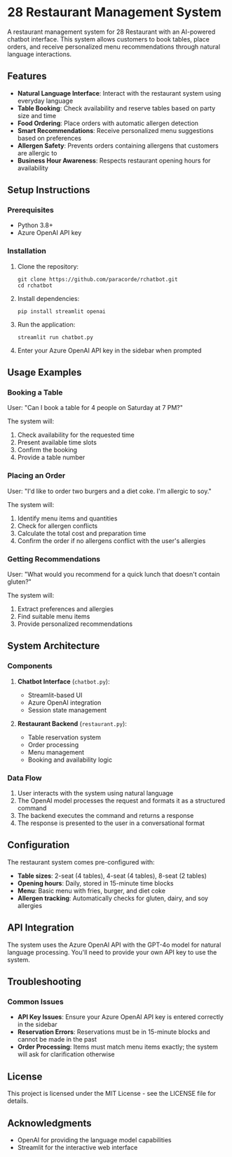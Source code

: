 # 28 Restaurant Management System

A restaurant management system for 28 Restaurant with an AI-powered chatbot interface. This system allows customers to book tables, place orders, and receive personalized menu recommendations through natural language interactions.

## Features

- **Natural Language Interface**: Interact with the restaurant system using everyday language
- **Table Booking**: Check availability and reserve tables based on party size and time
- **Food Ordering**: Place orders with automatic allergen detection
- **Smart Recommendations**: Receive personalized menu suggestions based on preferences
- **Allergen Safety**: Prevents orders containing allergens that customers are allergic to
- **Business Hour Awareness**: Respects restaurant opening hours for availability

<!-- ## Demo

![Screenshot of the 28 Restaurant Management System](screenshot.png) -->

## Setup Instructions

### Prerequisites

- Python 3.8+
- Azure OpenAI API key

### Installation

1. Clone the repository:
   ```
   git clone https://github.com/paracorde/rchatbot.git
   cd rchatbot
   ```

2. Install dependencies:
   ```
   pip install streamlit openai
   ```

3. Run the application:
   ```
   streamlit run chatbot.py
   ```

4. Enter your Azure OpenAI API key in the sidebar when prompted

## Usage Examples

### Booking a Table

User: "Can I book a table for 4 people on Saturday at 7 PM?"

The system will:
1. Check availability for the requested time
2. Present available time slots
3. Confirm the booking
4. Provide a table number

### Placing an Order

User: "I'd like to order two burgers and a diet coke. I'm allergic to soy."

The system will:
1. Identify menu items and quantities
2. Check for allergen conflicts
3. Calculate the total cost and preparation time
4. Confirm the order if no allergens conflict with the user's allergies

### Getting Recommendations

User: "What would you recommend for a quick lunch that doesn't contain gluten?"

The system will:
1. Extract preferences and allergies
2. Find suitable menu items
3. Provide personalized recommendations

## System Architecture

### Components

1. **Chatbot Interface** (`chatbot.py`):
   - Streamlit-based UI
   - Azure OpenAI integration
   - Session state management

2. **Restaurant Backend** (`restaurant.py`):
   - Table reservation system
   - Order processing
   - Menu management
   - Booking and availability logic

### Data Flow

1. User interacts with the system using natural language
2. The OpenAI model processes the request and formats it as a structured command
3. The backend executes the command and returns a response
4. The response is presented to the user in a conversational format

## Configuration

The restaurant system comes pre-configured with:

- **Table sizes**: 2-seat (4 tables), 4-seat (4 tables), 8-seat (2 tables)
- **Opening hours**: Daily, stored in 15-minute time blocks
- **Menu**: Basic menu with fries, burger, and diet coke
- **Allergen tracking**: Automatically checks for gluten, dairy, and soy allergies

## API Integration

The system uses the Azure OpenAI API with the GPT-4o model for natural language processing. You'll need to provide your own API key to use the system.

## Troubleshooting

### Common Issues

- **API Key Issues**: Ensure your Azure OpenAI API key is entered correctly in the sidebar
- **Reservation Errors**: Reservations must be in 15-minute blocks and cannot be made in the past
- **Order Processing**: Items must match menu items exactly; the system will ask for clarification otherwise

## License

This project is licensed under the MIT License - see the LICENSE file for details.

## Acknowledgments

- OpenAI for providing the language model capabilities
- Streamlit for the interactive web interface 